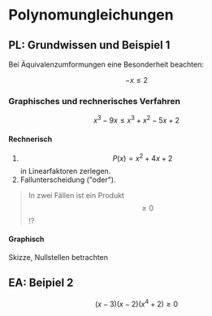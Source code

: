 # Polynomungleichungen

## PL: Grundwissen und Beispiel 1

Bei Äquivalenzumformungen eine Besonderheit beachten:

$$ -x \le 2 $$

### Graphisches und rechnerisches Verfahren

$$ x^3 - 9x \le x^3 + x^2- 5x + 2 $$

#### Rechnerisch

1. $$ P(x) = x^2 + 4x + 2 $$ in Linearfaktoren zerlegen.
2. Fallunterscheidung ("oder").

> In zwei Fällen ist ein Produkt $$ \ge 0 $$ !?

#### Graphisch

Skizze, Nullstellen betrachten


## EA: Beipiel 2

$$ (x-3)(x-2)(x^4+2) \ge 0 $$
